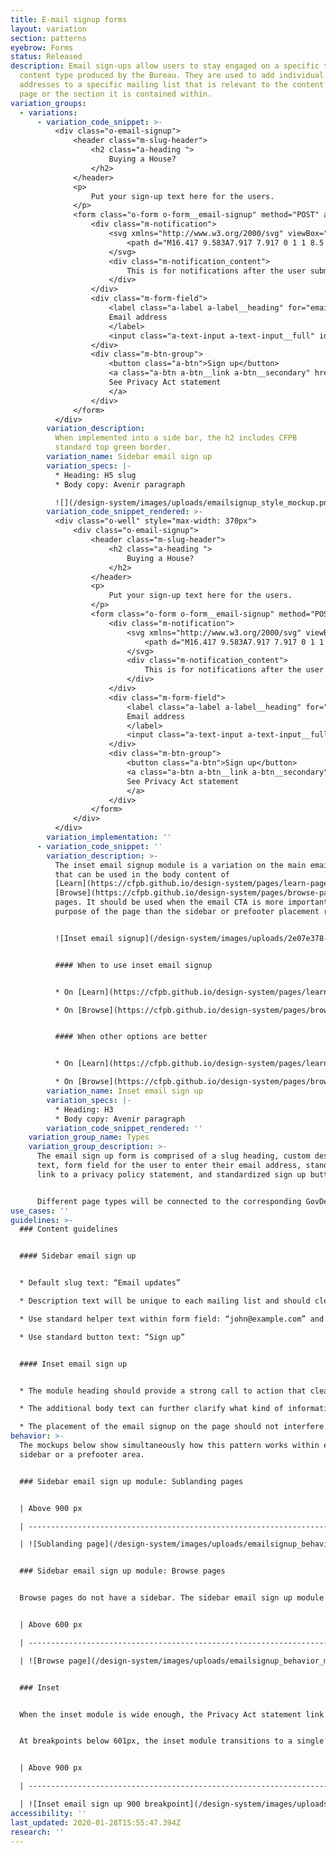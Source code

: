 ```yaml
---
title: E-mail signup forms
layout: variation
section: patterns
eyebrow: Forms
status: Released
description: Email sign-ups allow users to stay engaged on a specific topic or
  content type produced by the Bureau. They are used to add individual email
  addresses to a specific mailing list that is relevant to the content on the
  page or the section it is contained within.
variation_groups:
  - variations:
      - variation_code_snippet: >-
          <div class="o-email-signup">
              <header class="m-slug-header">
                  <h2 class="a-heading ">
                      Buying a House?
                  </h2>
              </header>
              <p>
                  Put your sign-up text here for the users.
              </p>
              <form class="o-form o-form__email-signup" method="POST" action="#">
                  <div class="m-notification">
                      <svg xmlns="http://www.w3.org/2000/svg" viewBox="0 0 17 19" class="cf-icon-svg">
                          <path d="M16.417 9.583A7.917 7.917 0 1 1 8.5 1.666a7.917 7.917 0 0 1 7.917 7.917zM9.64 5.78a1.136 1.136 0 1 0-1.136 1.135A1.136 1.136 0 0 0 9.64 5.781zm-.344 2.884a.792.792 0 1 0-1.583 0v5.203a.792.792 0 0 0 1.583 0z"></path>
                      </svg>
                      <div class="m-notification_content">
                          This is for notifications after the user submits e-mail address.
                      </div>
                  </div>
                  <div class="m-form-field">
                      <label class="a-label a-label__heading" for="email_2">
                      Email address
                      </label>
                      <input class="a-text-input a-text-input__full" id="email_2" name="email" type="email" placeholder="mail@example.com" required="">
                  </div>
                  <div class="m-btn-group">
                      <button class="a-btn">Sign up</button>
                      <a class="a-btn a-btn__link a-btn__secondary" href="#" target="_blank" rel="noopener noreferrer">
                      See Privacy Act statement
                      </a>
                  </div>
              </form>
          </div>
        variation_description:
          When implemented into a side bar, the h2 includes CFPB
          standard top green border.
        variation_name: Sidebar email sign up
        variation_specs: |-
          * Heading: H5 slug
          * Body copy: Avenir paragraph

          ![](/design-system/images/uploads/emailsignup_style_mockup.png)
        variation_code_snippet_rendered: >-
          <div class="o-well" style="max-width: 370px">
              <div class="o-email-signup">
                  <header class="m-slug-header">
                      <h2 class="a-heading ">
                          Buying a House?
                      </h2>
                  </header>
                  <p>
                      Put your sign-up text here for the users.
                  </p>
                  <form class="o-form o-form__email-signup" method="POST" action="#" onclick="return false;">
                      <div class="m-notification">
                          <svg xmlns="http://www.w3.org/2000/svg" viewBox="0 0 17 19" class="cf-icon-svg">
                              <path d="M16.417 9.583A7.917 7.917 0 1 1 8.5 1.666a7.917 7.917 0 0 1 7.917 7.917zM9.64 5.78a1.136 1.136 0 1 0-1.136 1.135A1.136 1.136 0 0 0 9.64 5.781zm-.344 2.884a.792.792 0 1 0-1.583 0v5.203a.792.792 0 0 0 1.583 0z"></path>
                          </svg>
                          <div class="m-notification_content">
                              This is for notifications after the user submits e-mail address.
                          </div>
                      </div>
                      <div class="m-form-field">
                          <label class="a-label a-label__heading" for="email_2">
                          Email address
                          </label>
                          <input class="a-text-input a-text-input__full" id="email_2" name="email" type="email" placeholder="mail@example.com" required="">
                      </div>
                      <div class="m-btn-group">
                          <button class="a-btn">Sign up</button>
                          <a class="a-btn a-btn__link a-btn__secondary" href="#" target="_blank" rel="noopener noreferrer">
                          See Privacy Act statement
                          </a>
                      </div>
                  </form>
              </div>
          </div>
        variation_implementation: ''
      - variation_code_snippet: ''
        variation_description: >-
          The inset email signup module is a variation on the main email signup
          that can be used in the body content of
          [Learn](https://cfpb.github.io/design-system/pages/learn-pages) and
          [Browse](https://cfpb.github.io/design-system/pages/browse-pages)
          pages. It should be used when the email CTA is more important to the
          purpose of the page than the sidebar or prefooter placement reflects.


          ![Inset email signup](/design-system/images/uploads/2e07e378-4adf-11e8-96a7-67d2534eec85.png)


          #### When to use inset email signup


          * On [Learn](https://cfpb.github.io/design-system/pages/learn-pages) pages, only use the inset email module when signing up for the email list is a primary user goal for the page, for example job seekers signing up for job announcements.

          * On [Browse](https://cfpb.github.io/design-system/pages/browse-pages) pages, use the inset email module when feedback modules or other prefooter content competes with the prefooter email signup CTA, or when signing up for the email list is a primary user goal.


          #### When other options are better


          * On [Learn](https://cfpb.github.io/design-system/pages/learn-pages) pages when we want to encourage visitors to sign up for an email list but the list itself is not a primary user goal, use the standard sidebar email signup.

          * On [Browse](https://cfpb.github.io/design-system/pages/browse-pages) pages, when email signups are not a primary user goal, and the prefooter/end of page content has no other CTAs to compete with the email signup, use the standard prefooter email signup.
        variation_name: Inset email sign up
        variation_specs: |-
          * Heading: H3
          * Body copy: Avenir paragraph
        variation_code_snippet_rendered: ''
    variation_group_name: Types
    variation_group_description: >-
      The email sign up form is comprised of a slug heading, custom description
      text, form field for the user to enter their email address, standardized
      link to a privacy policy statement, and standardized sign up button.


      Different page types will be connected to the corresponding GovDelivery list based on the page topic (i.e. HMDA) or page type (i.e. blog).
use_cases: ''
guidelines: >-
  ### Content guidelines


  #### Sidebar email sign up


  * Default slug text: “Email updates”

  * Description text will be unique to each mailing list and should clearly set expectations for what a user will receive as a result of signing up. Email address field should always be marked required.

  * Use standard helper text within form field: “john@example.com” and standard privacy policy text before the button.

  * Use standard button text: “Sign up”


  #### Inset email sign up


  * The module heading should provide a strong call to action that clearly sets expectations for what a user will receive as a result of signing up. Uncheck "Default heading style" to use H3.

  * The additional body text can further clarify what kind of information will be in the emails, with a focus on the value users will receive from the emails.

  * The placement of the email signup on the page should not interfere with the primary page goal. Users respond better to follow-on requests that happen after their primary goal has been met.
behavior: >-
  The mockups below show simultaneously how this pattern works within either a
  sidebar or a prefooter area.


  ### Sidebar email sign up module: Sublanding pages


  | Above 900 px                                                                        | 601-900 px                                                                                | Below 601 px                                                                                 |

  | ----------------------------------------------------------------------------------- | ----------------------------------------------------------------------------------------- | -------------------------------------------------------------------------------------------- |

  | ![Sublanding page](/design-system/images/uploads/emailsignup_behavior_mockup_1.jpg) | ![Breakpoints 900 - 601](/design-system/images/uploads/emailsignup_behavior_mockup_3.jpg) | ![Breakpoints 601 and less](/design-system/images/uploads/emailsignup_behavior_mockup_4.jpg) |


  ### Sidebar email sign up module: Browse pages


  Browse pages do not have a sidebar. The sidebar email sign up module appears in the prefooter at the bottom of the page.


  | Above 600 px                                                                    | Below 601 px                                                                                 |

  | ------------------------------------------------------------------------------- | -------------------------------------------------------------------------------------------- |

  | ![Browse page](/design-system/images/uploads/emailsignup_behavior_mockup_2.jpg) | ![Breakpoints 601 and less](/design-system/images/uploads/emailsignup_behavior_mockup_4.jpg) |


  ### Inset


  When the inset module is wide enough, the Privacy Act statement link is displayed inline with the sign up button, right-aligned.


  At breakpoints below 601px, the inset module transitions to a single column and stacks above the full-width text. The signup button extends the full width of the module at the smallest breakpoint, 320px.


  | Above 900 px                                                                                 | 601-900 px                                                                         | Below 601 px                                                                       |

  | -------------------------------------------------------------------------------------------- | ---------------------------------------------------------------------------------- | ---------------------------------------------------------------------------------- |

  | ![Inset email sign up 900 breakpoint](/design-system/images/uploads/email-sign-up_learn.png) | ![Inset breakpoint 601](/design-system/images/uploads/email-sign-up_learn_601.png) | ![Inset breakpoint 320](/design-system/images/uploads/email-sign-up_learn_320.png) |
accessibility: ''
last_updated: 2020-01-28T15:55:47.394Z
research: ''
---
```

